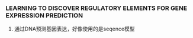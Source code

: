### LEARNING TO DISCOVER REGULATORY ELEMENTS FOR GENE EXPRESSION PREDICTION
1. 通过DNA预测基因表达，好像使用的是seqence模型